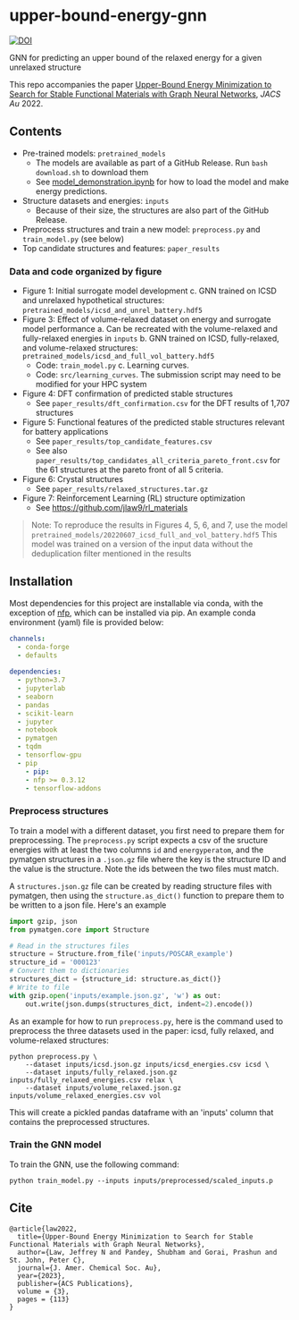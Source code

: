 # upper-bound-energy-gnn

[![DOI](https://zenodo.org/badge/DOI/10.5281/zenodo.7089031.svg)](https://doi.org/10.5281/zenodo.7089031)

GNN for predicting an upper bound of the relaxed energy for a given unrelaxed structure

This repo accompanies the paper [Upper-Bound Energy Minimization to Search for Stable Functional Materials with Graph Neural Networks](https://doi.org/10.1021/jacsau.2c00540), _JACS Au_ 2022.

## Contents
- Pre-trained models: `pretrained_models`
  - The models are available as part of a GitHub Release. Run `bash download.sh` to download them
  - See [model_demonstration.ipynb](https://github.com/jlaw9/upper-bound-energy-gnn/blob/main/model_demonstration.ipynb) for how to load the model and make energy predictions.
- Structure datasets and energies: `inputs`
  - Because of their size, the structures are also part of the GitHub Release.
- Preprocess structures and train a new model: `preprocess.py` and `train_model.py` (see below)
- Top candidate structures and features: `paper_results`

### Data and code organized by figure
- Figure 1: Initial surrogate model development
  c. GNN trained on ICSD and unrelaxed hypothetical structures: `pretrained_models/icsd_and_unrel_battery.hdf5`
- Figure 3: Effect of volume-relaxed dataset on energy and surrogate model performance
  a. Can be recreated with the volume-relaxed and fully-relaxed energies in `inputs`
  b. GNN trained on ICSD, fully-relaxed, and volume-relaxed structures: `pretrained_models/icsd_and_full_vol_battery.hdf5`
    - Code: `train_model.py`
  c. Learning curves.
    - Code: `src/learning_curves`. The submission script may need to be modified for your HPC system
- Figure 4: DFT confirmation of predicted stable structures
  - See `paper_results/dft_confirmation.csv` for the DFT results of 1,707 structures
- Figure 5: Functional features of the predicted stable structures relevant for battery applications
  - See `paper_results/top_candidate_features.csv`
  - See also `paper_results/top_candidates_all_criteria_pareto_front.csv` for the 61 structures at the pareto front of all 5 criteria.
- Figure 6: Crystal structures
  - See `paper_results/relaxed_structures.tar.gz`
- Figure 7: Reinforcement Learning (RL) structure optimization
  - See https://github.com/jlaw9/rl_materials

> Note: To reproduce the results in Figures 4, 5, 6, and 7, use the model `pretrained_models/20220607_icsd_full_and_vol_battery.hdf5`
> This model was trained on a version of the input data without the deduplication filter mentioned in the results

## Installation

Most dependencies for this project are installable via conda, with the exception of [nfp](https://github.com/NREL/nfp),
which can be installed via pip. An example conda environment (yaml) file is provided below:

```yaml
channels:
  - conda-forge
  - defaults
  
dependencies:
  - python=3.7
  - jupyterlab
  - seaborn
  - pandas
  - scikit-learn
  - jupyter
  - notebook
  - pymatgen
  - tqdm
  - tensorflow-gpu
  - pip
    - pip:
    - nfp >= 0.3.12
    - tensorflow-addons
```

### Preprocess structures
To train a model with a different dataset, you first need to prepare them for preprocessing. The `preprocess.py` script expects a csv of the sructure energies with at least the two columns `id` and `energyperatom`, and the pymatgen structures in a `.json.gz` file where the key is the structure ID and the value is the structure. Note the ids between the two files must match.

A `structures.json.gz` file can be created by reading structure files with pymatgen, then using the `structure.as_dict()` function to prepare them to be written to a json file. Here's an example

```python
import gzip, json
from pymatgen.core import Structure

# Read in the structures files
structure = Structure.from_file('inputs/POSCAR_example')
structure_id = '000123'
# Convert them to dictionaries
structures_dict = {structure_id: structure.as_dict()}
# Write to file
with gzip.open('inputs/example.json.gz', 'w') as out:
    out.write(json.dumps(structures_dict, indent=2).encode())
```

As an example for how to run `preprocess.py`, here is the command used to preprocess the three datasets used in the paper: icsd, fully relaxed, and volume-relaxed structures:

```
python preprocess.py \
    --dataset inputs/icsd.json.gz inputs/icsd_energies.csv icsd \
    --dataset inputs/fully_relaxed.json.gz inputs/fully_relaxed_energies.csv relax \
    --dataset inputs/volume_relaxed.json.gz inputs/volume_relaxed_energies.csv vol
```

This will create a pickled pandas dataframe with an 'inputs' column that contains the preprocessed structures.


### Train the GNN model
To train the GNN, use the following command:

```
python train_model.py --inputs inputs/preprocessed/scaled_inputs.p
```

## Cite

```
@article{law2022,
  title={Upper-Bound Energy Minimization to Search for Stable Functional Materials with Graph Neural Networks},
  author={Law, Jeffrey N and Pandey, Shubham and Gorai, Prashun and St. John, Peter C},
  journal={J. Amer. Chemical Soc. Au},
  year={2023},
  publisher={ACS Publications},
  volume = {3},
  pages = {113}
}
```
